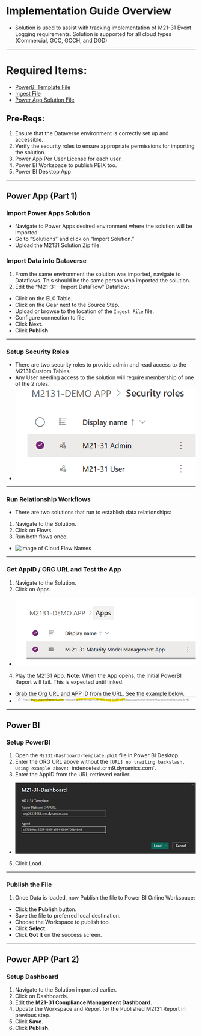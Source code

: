# Implementation Guide Overview
- Solution is used to assist with tracking implementation of M21-31 Event Logging requirements. Solution is supported for all cloud types (Commercial, GCC, GCCH, and DOD)
---
# Required Items:
- [PowerBI Template File](PowerPlatform/PowerBI/M21-31-Dashboard.pbit)
- [Ingest File](PowerPlatform/Data/M2131v0.1.0-BETA.xlsx)
- [Power App Solution File](PowerPlatform/PowerApps/M2131DEMOAPP_1_0_0_26.Zip)
## Pre-Reqs:
1. Ensure that the Dataverse environment is correctly set up and accessible.
2. Verify the security roles to ensure appropriate permissions for importing the solution.
3. Power App Per User License for each user.
3. Power BI Workspace to publish PBIX too.
4. Power BI Desktop App
---
## Power App (Part 1)
### Import Power Apps Solution
- Navigate to Power Apps desired environment where the solution will be imported.
- Go to “Solutions” and click on “Import Solution.”
- Upload the M2131 Solution Zip file.
### Import Data into Dataverse
1. From the same environment the solution was imported, navigate to Dataflows. This should be the same person who imported the solution.
2. Edit the “M21-31 - Import DataFlow” Dataflow:
- Click on the EL0 Table.
- Click on the Gear next to the Source Step.
- Upload or browse to the location of the `Ingest File` file.
- Configure connection to file.
- Click **Next**.
- Click **Publish**.
---
### Setup Security Roles
- There are two security roles to provide admin and read access to the M2131 Custom Tables.
- Any User needing access to the solution will require membership of one of the 2 roles.
- ![Image of Security Roles](Images/PowerAppsSecurityRole.png)
---
### Run Relationship Workflows
- There are two solutions that run to establish data relationships:
1. Navigate to the Solution.
2. Click on Flows.
3. Run both flows once.
- ![Image of Cloud Flow Names](../Images/PowerAppCloudFlows.png)
---
### Get AppID / ORG URL and Test the App
1. Navigate to the Solution.
2. Click on Apps.
- ![Image of Power App inside the solution](Images/PowerAppAppView.png)
4. Play the M2131 App.
**Note**: When the App opens, the initial PowerBI Report will fail. This is expected until linked.
- Grab the Org URL and APP ID from the URL. See the example below.
- ![Image of a Power App URL](Images/PowerAppUrlExample.png)
---
## Power BI
### Setup PowerBI
1. Open the `M2131-Dashboard-Template.pbit` file in Power BI Desktop.
2. Enter the ORG URL above without the `[URL] no trailing backslash. Using example above: `indencetest.crm9.dynamics.com`.
3. Enter the AppID from the URL retrieved earlier.
- ![Image of PowerBI Template with Params filled out](Images/PowerBITemplateSetup.png)
5. Click Load.
---
### Publish the File
1. Once Data is loaded, now Publish the file to Power BI Online Workspace:
- Click the **Publish** button.
- Save the file to preferred local destination.
- Choose the Workspace to publish too.
- Click **Select**.
- Click **Got It** on the success screen.
---
## Power APP (Part 2)
### Setup Dashboard
1. Navigate to the Solution imported earlier.
2. Click on Dashboards.
3. Edit the **M21-31 Compliance Management Dashboard**.
4. Update the Workspace and Report for the Published M2131 Report in previous step.
5. Click **Save**.
6. Click **Publish**.
